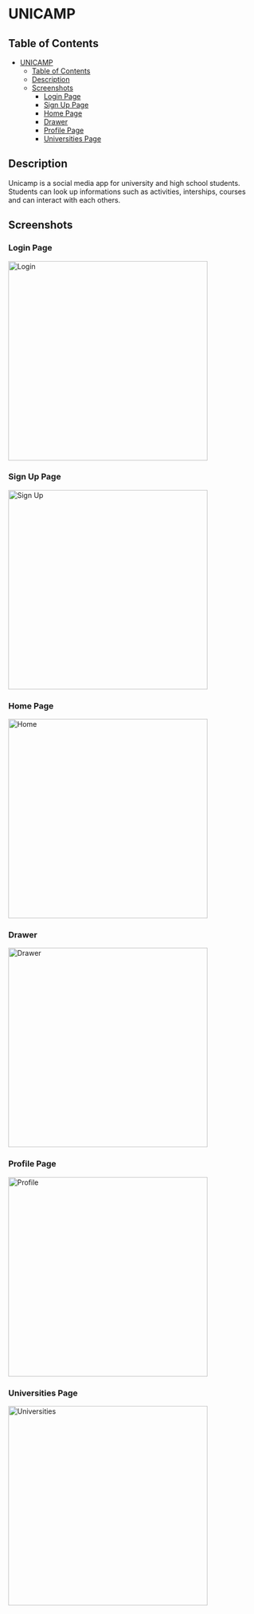 # UNICAMP

## **Table of Contents**

- [UNICAMP](#unicamp)
  * [Table of Contents](#table-of-contents)
  * [Description](#description)
  * [Screenshots](#screenshots)
    + [Login Page](#login-page)
    + [Sign Up Page](#sign-up-page)
    + [Home Page](#home-page)
    + [Drawer](#drawer)
    + [Profile Page](#profile-page)
    + [Universities Page](#universities-page)

  



## Description

Unicamp is a social media app for university and high school students. Students can look up informations such as activities, interships, courses and can interact with each others.


## Screenshots

### Login Page

<img src="https://user-images.githubusercontent.com/73590188/129698091-d222802f-1336-4db8-a1b8-e5a463d4cfc9.jpg" alt="Login" width="400"/>

### Sign Up Page

<img src="https://user-images.githubusercontent.com/73590188/129697799-e7ccc9ad-98a9-4c62-baf0-f5c22d86dd0d.jpg" alt="Sign Up" width="400"/>

### Home Page

<img src="https://user-images.githubusercontent.com/73590188/129625922-724856c8-ef03-4426-a512-678e5644ef8c.jpg" alt="Home" width="400"/>

### Drawer

<img src="https://user-images.githubusercontent.com/73590188/129698270-d5f857a9-9fc1-45a7-93d1-b3b311725bf3.jpg" alt="Drawer" width="400"/>

### Profile Page

<img src="https://user-images.githubusercontent.com/73590188/129698363-3f4d810b-a438-4433-8a12-3fe723a05189.jpg" alt="Profile" width="400"/>

### Universities Page

<img src="https://user-images.githubusercontent.com/73590188/129698411-2ed9017e-702c-404f-a579-99f0e0b0c54d.jpg" alt="Universities" width="400"/>


